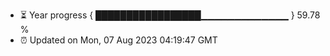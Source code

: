 - ⏳ Year progress { █████████████████▁▁▁▁▁▁▁▁▁▁▁▁▁ } 59.78 %
- ⏰ Updated on Mon, 07 Aug 2023 04:19:47 GMT

